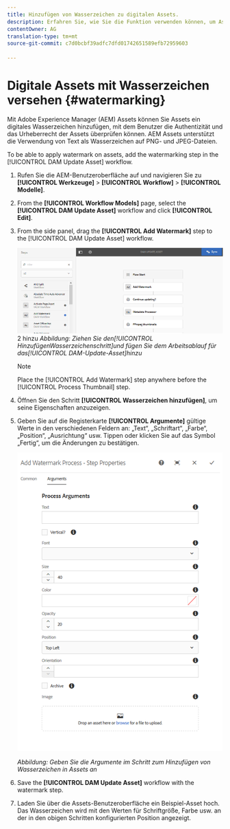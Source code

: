 ```yaml
---
title: Hinzufügen von Wasserzeichen zu digitalen Assets.
description: Erfahren Sie, wie Sie die Funktion verwenden können, um Assets digitale Wasserzeichen hinzuzufügen.
contentOwner: AG
translation-type: tm+mt
source-git-commit: c7d0bcbf39adfc7dfd01742651589efb72959603

---
```



# Digitale Assets mit Wasserzeichen versehen {#watermarking}

Mit Adobe Experience Manager (AEM) Assets können Sie Assets ein digitales Wasserzeichen hinzufügen, mit dem Benutzer die Authentizität und das Urheberrecht der Assets überprüfen können. AEM Assets unterstützt die Verwendung von Text als Wasserzeichen auf PNG- und JPEG-Dateien.

To be able to apply watermark on assets, add the watermarking step in the [!UICONTROL DAM Update Asset] workflow.

1. Rufen Sie die AEM-Benutzeroberfläche auf und navigieren Sie zu **[!UICONTROL Werkzeuge]** > **[!UICONTROL Workflow]** > **[!UICONTROL Modelle]**.
1. From the **[!UICONTROL Workflow Models]** page, select the **[!UICONTROL DAM Update Asset]** workflow and click **[!UICONTROL Edit]**.

1. From the side panel, drag the **[!UICONTROL Add Watermark]** step to the [!UICONTROL DAM Update Asset] workflow.

   ![Ziehen Sie den [!UICONTROL Hinzufügen Wasserzeichenschritt] und fügen Sie dem [!UICONTROL DAM-Update-Asset] -Arbeitsablauf](assets/add_watermark_step_aem_assets.png)2 hinzu
   *Abbildung: Ziehen Sie den[!UICONTROL HinzufügenWasserzeichenschritt]und fügen Sie dem Arbeitsablauf für das[!UICONTROL DAM-Update-Asset]hinzu*

   >[!NOTE]
   >
   >Place the [!UICONTROL Add Watermark] step anywhere before the [!UICONTROL Process Thumbnail] step.

1. Öffnen Sie den Schritt **[!UICONTROL Wasserzeichen hinzufügen]**, um seine Eigenschaften anzuzeigen.
1. Geben Sie auf die Registerkarte **[!UICONTROL Argumente]** gültige Werte in den verschiedenen Feldern an: „Text“, „Schriftart“, „Farbe“, „Position“, „Ausrichtung“ usw. Tippen oder klicken Sie auf das Symbol „Fertig“, um die Änderungen zu bestätigen.

   ![Bereitstellen der Argumente im Schritt „Wasserzeichen hinzufügen“ in Assets](assets/arguments_add_watermark_aem_assets.png)

   *Abbildung: Geben Sie die Argumente im Schritt zum Hinzufügen von Wasserzeichen in Assets an*

1. Save the **[!UICONTROL DAM Update Asset]** workflow with the watermark step.
1. Laden Sie über die Assets-Benutzeroberfläche ein Beispiel-Asset hoch. Das Wasserzeichen wird mit den Werten für Schriftgröße, Farbe usw. an der in den obigen Schritten konfigurierten Position angezeigt.
